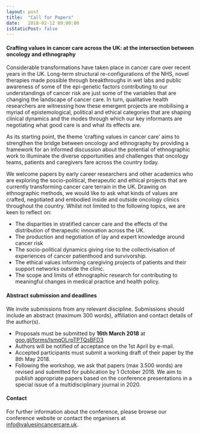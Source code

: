 ```yaml
---
layout: post
title:  "Call for Papers"
date:   2018-02-12 09:00:00
isStaticPost: false
---
```


#### Crafting values in cancer care across the UK: at the intersection between oncology and ethnography

Considerable transformations have taken place in cancer care over recent years in the UK. Long-term structural re-configurations of the NHS, novel therapies made possible through breakthroughs in wet labs and public awareness of some of the epi-genetic factors contributing to our understandings of cancer risk are just some of the variables that are changing the landscape of cancer care. In turn, qualitative health researchers are witnessing how these emergent projects are mobilising a myriad of epistemological, political and ethical categories that are shaping clinical dynamics and the modes through which our key informants are negotiating what good care is and what its effects are.

As its starting point, the theme ‘crafting values in cancer care’ aims to strengthen the bridge between oncology and ethnography by providing a framework for an informed discussion about the potential of ethnographic work to illuminate the diverse opportunities and challenges that oncology teams, patients and caregivers fare across the country today.

We welcome papers by early career researchers and other academics who are exploring the socio-political, therapeutic and ethical projects that are currently transforming cancer care terrain in the UK. Drawing on ethnographic methods, we would like to ask what kinds of values are crafted, negotiated and embodied inside and outside oncology clinics throughout the country. Whilst not limited to the following topics, we are keen to reflect on:

* The disparities in stratified cancer care and the effects of the distribution of therapeutic innovation across the UK.
* The production and negotiation of lay and expert knowledge around cancer risk
* The socio-political dynamics giving rise to the collectivisation of experiences of cancer patienthood and survivorship.
* The ethical values informing caregiving projects of patients and their support networks outside the clinic.
* The scope and limits of ethnographic research for contributing to meaningful changes in medical practice and health policy.

#### Abstract submission and deadlines
We invite submissions from any relevant discipline. Submissions should include an abstract (maximum 300 words), affiliation and contact details of the author(s).
* Proposals must be submitted by __16th March 2018__ at [goo.gl/forms/IsmqOLrpTPTQsBFD3](https://goo.gl/forms/IsmqOLrpTPTQsBFD3)
* Authors will be notified of acceptance on the 1st April by e-mail.
* Accepted participants must submit a working draft of their paper by the 8th May 2018.
* Following the workshop, we ask that papers (max 3.500 words) are revised and submitted for publication by 1 October 2018. We aim to publish appropriate papers based on the conference presentations in a special issue of a multidisciplinary journal in 2020.

#### Contact
For further information about the conference, please browse our conference website or contact the organisers at [info@valuesincancercare.uk](mailto:info@valuesincancercare.uk).